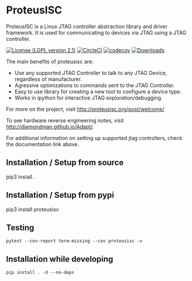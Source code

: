# ProteusISC

ProteusISC is a Linux JTAG controller abstraction library and driver framework. It is used for communicating to devices via JTAG using a JTAG controller.

[![License (LGPL version 2.1)](https://img.shields.io/badge/license-GNU%20LGPL%20version%202.1-blue.svg?style=flat-square)](http://opensource.org/licenses/LGPL-2.1)
[![CircleCI](https://circleci.com/gh/diamondman/proteusisc.svg?style=shield)](https://circleci.com/gh/diamondman/proteusisc)
[![codecov](https://codecov.io/gh/diamondman/proteusisc/branch/master/graph/badge.svg)](https://codecov.io/gh/diamondman/proteusisc)
[![Downloads](https://img.shields.io/pypi/diamondman/proteusisc.svg)](https://pypi.python.org/pypi/proteusisc)

The main benefits of proteusisc are:
* Use any supported JTAG Controller to talk to any JTAG Device, regardless of manufacturer.
* Agressive optimizations to commands sent to the JTAG Controller.
* Easy to use library for creating a new tool to configure a device type.
* Works in ipython for interactive JTAG exploration/debugging.

For more on the project, visit http://proteusisc.org/post/welcome/

To see hardware reverse engineering notes, visit http://diamondman.github.io/Adapt/.

For additional information on setting up supported jtag controllers, check the documentation link above.

## Installation / Setup from source

   pip3 install .

## Installation / Setup from pypi

   pip3 install proteusisc

## Testing

    pytest --cov-report term-missing --cov proteusisc -v

## Installation while developing

    pip install . -U --no-deps